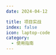 ```yaml
---
date: 2024-04-12

title: 项目实战
index: false
icon: laptop-code
category:
  - 使用指南
---
```


<Catalog />






